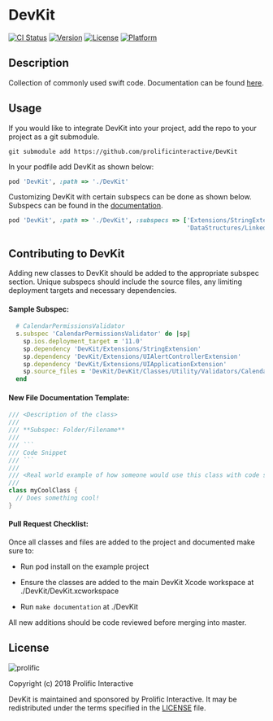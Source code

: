# DevKit

[![CI Status](https://img.shields.io/travis/jgsamudio/DevKit.svg?style=flat)](https://travis-ci.org/jgsamudio/DevKit)
[![Version](https://img.shields.io/cocoapods/v/DevKit.svg?style=flat)](https://cocoapods.org/pods/DevKit)
[![License](https://img.shields.io/cocoapods/l/DevKit.svg?style=flat)](https://cocoapods.org/pods/DevKit)
[![Platform](https://img.shields.io/cocoapods/p/DevKit.svg?style=flat)](https://cocoapods.org/pods/DevKit)

## Description

Collection of commonly used swift code. Documentation can be found [here](https://prolificinteractive.github.io/DevKit/).

## Usage

If you would like to integrate DevKit into your project, add the repo to your project as a git submodule.

`git submodule add https://github.com/prolificinteractive/DevKit`

In your podfile add DevKit as shown below:

```ruby
pod 'DevKit', :path => './DevKit'
```

Customizing DevKit with certain subspecs can be done as shown below. Subspecs can be found in the [documentation](https://prolificinteractive.github.io/DevKit/).

```ruby
pod 'DevKit', :path => './DevKit', :subspecs => ['Extensions/StringExtension',
                                                 'DataStructures/LinkedList']
```

## Contributing to DevKit

Adding new classes to DevKit should be added to the appropriate subspec section. Unique subspecs should include the source files, any limiting deployment targets and necessary dependencies. 



#### Sample Subspec:

```ruby
  # CalendarPermissionsValidator
  s.subspec 'CalendarPermissionsValidator' do |sp|
    sp.ios.deployment_target = '11.0'
    sp.dependency 'DevKit/Extensions/StringExtension'
    sp.dependency 'DevKit/Extensions/UIAlertControllerExtension'
    sp.dependency 'DevKit/Extensions/UIApplicationExtension'
    sp.source_files = 'DevKit/DevKit/Classes/Utility/Validators/CalendarPermissionsValidator/*'
  end
```



#### New File Documentation Template:

```swift
/// <Description of the class>
///
/// **Subspec: Folder/Filename**
///
/// ```
/// Code Snippet
/// ```
///
/// <Real world example of how someone would use this class with code snippet>
///
class myCoolClass {
  // Does something cool! 
}
```



#### Pull Request Checklist:

Once all classes and files are added to the project and documented make sure to:

* Run pod install on the example project

* Ensure the classes are added to the main DevKit Xcode workspace at ./DevKit/DevKit.xcworkspace

* Run `make documentation` at ./DevKit

All new additions should be code reviewed before merging into master.



## License

![prolific](https://s3.amazonaws.com/prolificsitestaging/logos/Prolific_Logo_Full_Color.png)

Copyright (c) 2018 Prolific Interactive

DevKit is maintained and sponsored by Prolific Interactive. It may be redistributed under the terms specified in the [LICENSE] file.

[LICENSE]: ./LICENSE
